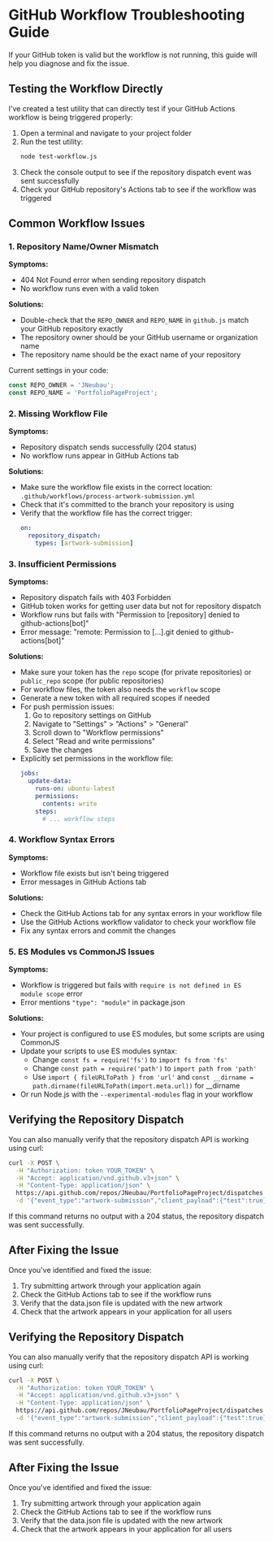 # GitHub Workflow Troubleshooting Guide

If your GitHub token is valid but the workflow is not running, this guide will help you diagnose and fix the issue.

## Testing the Workflow Directly

I've created a test utility that can directly test if your GitHub Actions workflow is being triggered properly:

1. Open a terminal and navigate to your project folder
2. Run the test utility:
   ```bash
   node test-workflow.js
   ```
3. Check the console output to see if the repository dispatch event was sent successfully
4. Check your GitHub repository's Actions tab to see if the workflow was triggered

## Common Workflow Issues

### 1. Repository Name/Owner Mismatch

**Symptoms:**
- 404 Not Found error when sending repository dispatch
- No workflow runs even with a valid token

**Solutions:**
- Double-check that the `REPO_OWNER` and `REPO_NAME` in `github.js` match your GitHub repository exactly
- The repository owner should be your GitHub username or organization name
- The repository name should be the exact name of your repository

Current settings in your code:
```javascript
const REPO_OWNER = 'JNeubau';
const REPO_NAME = 'PortfolioPageProject';
```

### 2. Missing Workflow File

**Symptoms:**
- Repository dispatch sends successfully (204 status)
- No workflow runs appear in GitHub Actions tab

**Solutions:**
- Make sure the workflow file exists in the correct location:
  `.github/workflows/process-artwork-submission.yml`
- Check that it's committed to the branch your repository is using
- Verify that the workflow file has the correct trigger:
  ```yml
  on:
    repository_dispatch:
      types: [artwork-submission]
  ```

### 3. Insufficient Permissions

**Symptoms:**
- Repository dispatch fails with 403 Forbidden
- GitHub token works for getting user data but not for repository dispatch
- Workflow runs but fails with "Permission to [repository] denied to github-actions[bot]"
- Error message: "remote: Permission to [...].git denied to github-actions[bot]"

**Solutions:**
- Make sure your token has the `repo` scope (for private repositories) or `public_repo` scope (for public repositories)
- For workflow files, the token also needs the `workflow` scope
- Generate a new token with all required scopes if needed
- For push permission issues:
  1. Go to repository settings on GitHub
  2. Navigate to "Settings" > "Actions" > "General"
  3. Scroll down to "Workflow permissions"
  4. Select "Read and write permissions"
  5. Save the changes
- Explicitly set permissions in the workflow file:
  ```yaml
  jobs:
    update-data:
      runs-on: ubuntu-latest
      permissions:
        contents: write
      steps:
        # ... workflow steps
  ```

### 4. Workflow Syntax Errors

**Symptoms:**
- Workflow file exists but isn't being triggered
- Error messages in GitHub Actions tab

**Solutions:**
- Check the GitHub Actions tab for any syntax errors in your workflow file
- Use the GitHub Actions workflow validator to check your workflow file
- Fix any syntax errors and commit the changes

### 5. ES Modules vs CommonJS Issues

**Symptoms:**
- Workflow is triggered but fails with `require is not defined in ES module scope` error
- Error mentions `"type": "module"` in package.json

**Solutions:**
- Your project is configured to use ES modules, but some scripts are using CommonJS
- Update your scripts to use ES modules syntax:
  - Change `const fs = require('fs')` to `import fs from 'fs'`
  - Change `const path = require('path')` to `import path from 'path'`
  - Use `import { fileURLToPath } from 'url'` and `const __dirname = path.dirname(fileURLToPath(import.meta.url))` for __dirname
- Or run Node.js with the `--experimental-modules` flag in your workflow

## Verifying the Repository Dispatch

You can also manually verify that the repository dispatch API is working using curl:

```bash
curl -X POST \
  -H "Authorization: token YOUR_TOKEN" \
  -H "Accept: application/vnd.github.v3+json" \
  -H "Content-Type: application/json" \
  https://api.github.com/repos/JNeubau/PortfolioPageProject/dispatches \
  -d '{"event_type":"artwork-submission","client_payload":{"test":true}}'
```

If this command returns no output with a 204 status, the repository dispatch was sent successfully.

## After Fixing the Issue

Once you've identified and fixed the issue:

1. Try submitting artwork through your application again
2. Check the GitHub Actions tab to see if the workflow runs
3. Verify that the data.json file is updated with the new artwork
4. Check that the artwork appears in your application for all users

## Verifying the Repository Dispatch

You can also manually verify that the repository dispatch API is working using curl:

```bash
curl -X POST \
  -H "Authorization: token YOUR_TOKEN" \
  -H "Accept: application/vnd.github.v3+json" \
  -H "Content-Type: application/json" \
  https://api.github.com/repos/JNeubau/PortfolioPageProject/dispatches \
  -d '{"event_type":"artwork-submission","client_payload":{"test":true}}'
```

If this command returns no output with a 204 status, the repository dispatch was sent successfully.

## After Fixing the Issue

Once you've identified and fixed the issue:

1. Try submitting artwork through your application again
2. Check the GitHub Actions tab to see if the workflow runs
3. Verify that the data.json file is updated with the new artwork
4. Check that the artwork appears in your application for all users

